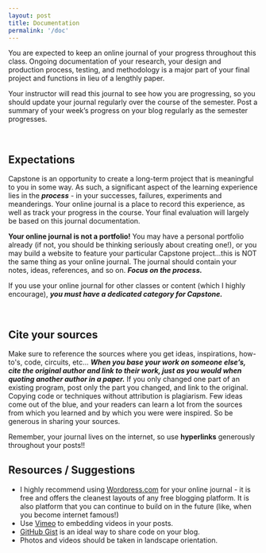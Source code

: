 ```yaml
---
layout: post
title: Documentation
permalink: '/doc'
---
```


You are expected to keep an online journal of your progress throughout this class. Ongoing documentation of your research, your design and production process, testing, and methodology is a major part of your final project and functions in lieu of a lengthly paper.

Your instructor will read this journal to see how you are progressing, so you should update your journal regularly over the course of the semester. Post a summary of your week’s progress on your blog regularly as the semester progresses.

<br>

## Expectations

Capstone is an opportunity to create a long-term project that is meaningful to you in some way. As such, a significant aspect of the learning experience lies in the <span class="underlined">***process***</span> - in your successes, failures, experiments and meanderings. Your online journal is a place to record this experience, as well as track your progress in the course. Your final evaluation will largely be based on this journal documentation.


<span class="underlined">**Your online journal is not a portfolio!**</span> You may have a personal portfolio already (if not, you should be thinking seriously about creating one!), or you may build a website to feature your particular Capstone project...this is NOT the same thing as your online journal. The journal should contain your notes, ideas, references, and so on. <span class="underlined">***Focus on the process.***</span>


If you use your online journal for other classes or content (which I highly encourage), <span class="underlined">***you must have a dedicated category for Capstone.***</span>

<br>

## Cite your sources

Make sure to reference the sources where you get ideas, inspirations, how-to's, code, circuits, etc... <span class="underlined">***When you base your work on someone else’s, cite the original author and link to their work, just as you would when quoting another author in a paper.***</span> If you only changed one part of an existing program, post only the part you changed, and link to the original. Copying code or techniques without attribution is plagiarism.  Few ideas come out of the blue, and your readers can learn a lot from the sources from which you learned and by which you were were inspired. So be generous in sharing your sources.

Remember, your journal lives on the internet, so use **hyperlinks** generously throughout your posts!!

## Resources / Suggestions

+ I highly recommend using [Wordpress.com](https://wordpress.com/) for your online journal - it is free and offers the cleanest layouts of any free blogging platform. It is also platform that you can continue to build on in the future (like, when you become internet famous!)
+ Use [Vimeo](https://vimeo.com/) to embedding videos in your posts.
+ [GitHub Gist](https://gist.github.com/) is an ideal way to share code on your blog.
+ Photos and videos should be taken in landscape orientation.
